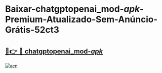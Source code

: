 # Baixar-chatgptopenai_mod-_apk_-Premium-Atualizado-Sem-Anúncio-Grátis-52ct3

# <h2><a href="https://waq53c.esa.edu.pl?src=chatgptopenai_mod-_apk_&ref=52ct3">🔗👉 🔴 chatgptopenai_mod-_apk_</a></h2>

[![acn](https://github.com/user-attachments/assets/0f9c940e-d8b0-45ae-aac7-cd30a18b3e1c)](https://waq53c.esa.edu.pl?src=chatgptopenai_mod-_apk_&ref=52ct3)

